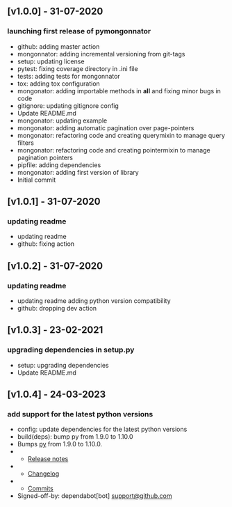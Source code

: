 
## [v1.0.0] - 31-07-2020
### launching first release of pymongonnator
- github: adding master action
- mongonnator: adding incremental versioning from git-tags
- setup: updating license
- pytest: fixing coverage directory in .ini file
- tests: adding tests for mongonnator
- tox: adding tox configuration
- mongonator: adding importable methods in __all__ and fixing minor bugs in code
- gitignore: updating gitignore config
- Update README.md
- mongonator: updating example
- mongonator: adding automatic pagination over page-pointers
- mongonator: refactoring code and creating querymixin to manage query filters
- mongonator: refactoring code and creating pointermixin to manage pagination pointers
- pipfile: adding dependencies
- mongonator: adding first version of library
- Initial commit

## [v1.0.1] - 31-07-2020
### updating readme
- updating readme
- github: fixing action

## [v1.0.2] - 31-07-2020
### updating readme
- updating readme adding python version compatibility
- github: dropping dev action

## [v1.0.3] - 23-02-2021
### upgrading dependencies in setup.py
- setup: upgrading dependencies
- Update README.md

## [v1.0.4] - 24-03-2023
### add support for the latest python versions
- config: update dependencies for the latest python versions
- build(deps): bump py from 1.9.0 to 1.10.0
- Bumps [py](https://github.com/pytest-dev/py) from 1.9.0 to 1.10.0.
- - [Release notes](https://github.com/pytest-dev/py/releases)
- - [Changelog](https://github.com/pytest-dev/py/blob/master/CHANGELOG.rst)
- - [Commits](https://github.com/pytest-dev/py/compare/1.9.0...1.10.0)
- Signed-off-by: dependabot[bot] <support@github.com>
